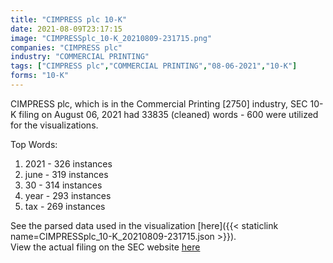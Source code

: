 ```yaml
---
title: "CIMPRESS plc 10-K"
date: 2021-08-09T23:17:15
image: "CIMPRESSplc_10-K_20210809-231715.png"
companies: "CIMPRESS plc"
industry: "COMMERCIAL PRINTING"
tags: ["CIMPRESS plc","COMMERCIAL PRINTING","08-06-2021","10-K"]
forms: "10-K"
---
```

CIMPRESS plc, which is in the Commercial Printing [2750] industry, SEC 10-K filing on August 06, 2021 had 33835 (cleaned) words - 600 were utilized for the visualizations.

Top Words:
1. 2021 - 326 instances
2. june - 319 instances
3. 30 - 314 instances
4. year - 293 instances
5. tax - 269 instances


See the parsed data used in the visualization [here]({{< staticlink name=CIMPRESSplc_10-K_20210809-231715.json >}}).  
View the actual filing on the SEC website [here](https://www.sec.gov/Archives/edgar/data/1262976/0001262976-21-000040.txt)